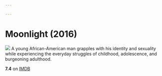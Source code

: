 ```yaml
---

---
```


# Moonlight (2016)
![](https://m.media-amazon.com/images/M/MV5BNzQxNTIyODAxMV5BMl5BanBnXkFtZTgwNzQyMDA3OTE@._V1_SX300.jpg)
A young African-American man grapples with his identity and sexuality while experiencing the everyday struggles of childhood, adolescence, and burgeoning adulthood.

**7.4** on [IMDB](https://www.imdb.com/title/tt4975722)
